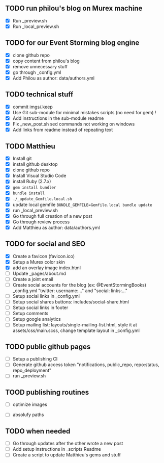 ## TODO run philou's blog on Murex machine
- [X] Run _preview.sh
- [X] Run _local_preview.sh

## TODO for our Event Storming blog engine
- [X] clone github repo
- [X] copy content from philou's blog
- [X] remove unnecessary stuff
- [X] go through _config.yml
- [X] Add Philou as author: data/authors.yml

## TODO technical stuff
- [X] commit imgs/.keep
- [X] Use Git sub-module for minimal mistakes scripts (no need for gem) !
- [X] Add instructions in the sub-module readme
- [X] Fix _new_post.sh sed commands not working on windows
- [X] Add links from readme instead of repeating text

## TODO Matthieu
- [X] Install git
- [X] install github desktop
- [X] clone github repo
- [X] Install Visual Studio Code
- [X] install Ruby (2.7.x)
- [X] `gem install bundler`
- [X] `bundle install`
- [X] `./_update_Gemfile.local.sh`
- [X] update local gemfile `BUNDLE_GEMFILE=Gemfile.local bundle update`
- [X] run _local_preview.sh
- [X] Go through full creation of a new post
- [X] Go through review process
- [X] Add Matthieu as author: data/authors.yml

## TODO for social and SEO
- [X] Create a favicon (favicon.ico)
- [X] Setup a Murex color skin
- [X] add an overlay image index.html
- [ ] Update _pages/about.md
- [ ] Create a joint email
- [ ] Create social accounts for the blog (ex: @EventStormingBooks) _config.yml "twitter: username:..." and "social: links:..."
- [ ] Setup social links in _config.yml
- [ ] Setup social shares buttons: includes/social-share.html 
- [ ] Setup social links in footer
- [ ] Setup comments
- [ ] Setup google analytics
- [ ] Setup mailing list: layouts/single-mailing-list.html, style it at assets/css/main.scss, change template layout in _config.yml

## TODO public github pages
- [ ] Setup a publishing CI
- [ ] Generate github access token "notifications, public_repo, repo:status, repo_deployment"
- [ ] run _preview.sh

## TOOD publishing routines
- [ ] optimize images
- [ ] absolufy paths


## TODO when needed
- [ ] Go through updates after the other wrote a new post
- [ ] Add setup instructions in _scripts Readme
- [ ] Create a script to update Matthieu's gems and stuff
